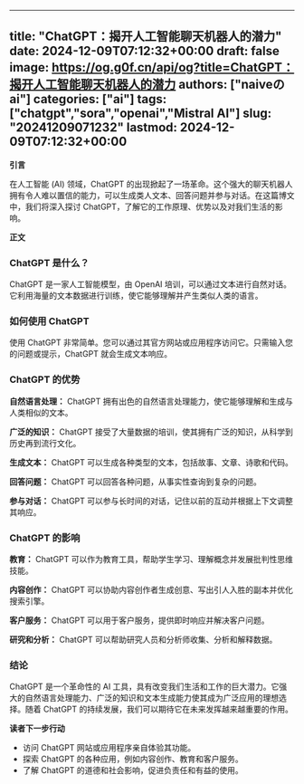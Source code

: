 
---
title: "ChatGPT：揭开人工智能聊天机器人的潜力"
date: 2024-12-09T07:12:32+00:00
draft: false
image: https://og.g0f.cn/api/og?title=ChatGPT：揭开人工智能聊天机器人的潜力
authors: ["naiveのai"]
categories: ["ai"]
tags: ["chatgpt","sora","openai","Mistral AI"]
slug: "20241209071232"
lastmod: 2024-12-09T07:12:32+00:00
---
**引言**

在人工智能 (AI) 领域，ChatGPT 的出现掀起了一场革命。这个强大的聊天机器人拥有令人难以置信的能力，可以生成类人文本、回答问题并参与对话。在这篇博文中，我们将深入探讨 ChatGPT，了解它的工作原理、优势以及对我们生活的影响。

**正文**

### ChatGPT 是什么？

ChatGPT 是一家人工智能模型，由 OpenAI 培训，可以通过文本进行自然对话。它利用海量的文本数据进行训练，使它能够理解并产生类似人类的语言。

### 如何使用 ChatGPT

使用 ChatGPT 非常简单。您可以通过其官方网站或应用程序访问它。只需输入您的问题或提示，ChatGPT 就会生成文本响应。

### ChatGPT 的优势

**自然语言处理：** ChatGPT 拥有出色的自然语言处理能力，使它能够理解和生成与人类相似的文本。

**广泛的知识：** ChatGPT 接受了大量数据的培训，使其拥有广泛的知识，从科学到历史再到流行文化。

**生成文本：** ChatGPT 可以生成各种类型的文本，包括故事、文章、诗歌和代码。

**回答问题：** ChatGPT 可以回答各种问题，从事实性查询到复杂的问题。

**参与对话：** ChatGPT 可以参与长时间的对话，记住以前的互动并根据上下文调整其响应。

### ChatGPT 的影响

**教育：** ChatGPT 可以作为教育工具，帮助学生学习、理解概念并发展批判性思维技能。

**内容创作：** ChatGPT 可以协助内容创作者生成创意、写出引人入胜的副本并优化搜索引擎。

**客户服务：** ChatGPT 可以用于客户服务，提供即时响应并解决客户问题。

**研究和分析：** ChatGPT 可以帮助研究人员和分析师收集、分析和解释数据。

### 结论

ChatGPT 是一个革命性的 AI 工具，具有改变我们生活和工作的巨大潜力。它强大的自然语言处理能力、广泛的知识和文本生成能力使其成为广泛应用的理想选择。随着 ChatGPT 的持续发展，我们可以期待它在未来发挥越来越重要的作用。

**读者下一步行动**

* 访问 ChatGPT 网站或应用程序亲自体验其功能。
* 探索 ChatGPT 的各种应用，例如内容创作、教育和客户服务。
* 了解 ChatGPT 的道德和社会影响，促进负责任和有益的使用。